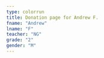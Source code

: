 ```yaml
---
type: colorrun 
title: Donation page for Andrew F.
fname: "Andrew"
lname: "F"
teacher: "NG"
grade: "2"
gender: "M"
---
```

